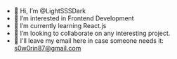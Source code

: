 - 👋 Hi, I’m @LightSSSDark
- 👀 I’m interested in Frontend Development
- 🌱 I’m currently learning React.js
- 💞️ I’m looking to collaborate on any interesting project.
- 📨 I'll leave my email here in case someone needs it: s0w0rin87@gmail.com

<!---
LightSSSDark/LightSSSDark is a ✨ special ✨ repository because its `README.md` (this file) appears on your GitHub profile.
You can click the Preview link to take a look at your changes.
--->
